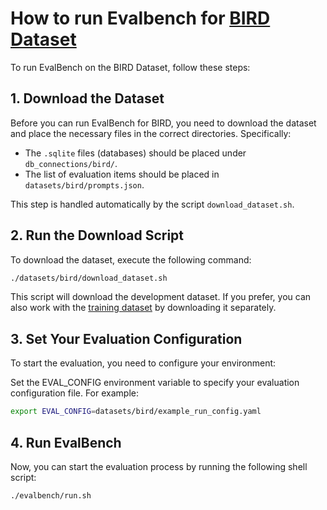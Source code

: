 # How to run Evalbench for [BIRD Dataset](https://bird-bench.github.io/)

To run EvalBench on the BIRD Dataset, follow these steps:

## 1. Download the Dataset
Before you can run EvalBench for BIRD, you need to download the dataset and place the necessary files in the correct directories. Specifically:

- The `.sqlite` files (databases) should be placed under `db_connections/bird/`.
- The list of evaluation items should be placed in `datasets/bird/prompts.json`.

This step is handled automatically by the script `download_dataset.sh`.

## 2. Run the Download Script
To download the dataset, execute the following command:

```bash
./datasets/bird/download_dataset.sh
```

This script will download the development dataset. If you prefer, you can also work with the [training dataset](https://bird-bench.oss-cn-beijing.aliyuncs.com/train.zip) by downloading it separately.

## 3. Set Your Evaluation Configuration
To start the evaluation, you need to configure your environment:

Set the EVAL_CONFIG environment variable to specify your evaluation configuration file. For example:
```bash
export EVAL_CONFIG=datasets/bird/example_run_config.yaml
```

## 4. Run EvalBench
Now, you can start the evaluation process by running the following shell script:
```bash
./evalbench/run.sh
```
